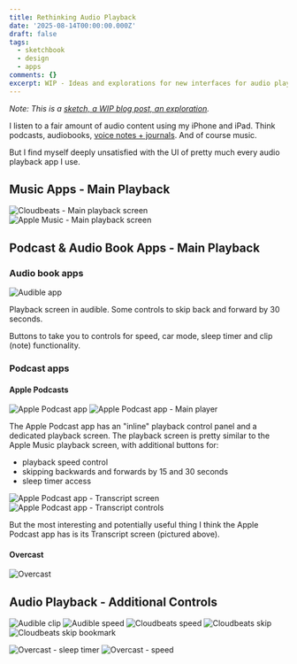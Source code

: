 ```yaml
---
title: Rethinking Audio Playback
date: '2025-08-14T00:00:00.000Z'
draft: false
tags:
  - sketchbook
  - design
  - apps
comments: {}
excerpt: WIP - Ideas and explorations for new interfaces for audio playback
---
```

*Note: This is a [sketch, a WIP blog post, an exploration](/posts/showing-the-sketchbook/).*

I listen to a fair amount of audio content using my iPhone and iPad. Think podcasts, audiobooks, [voice notes + journals](https://suntreeapps.com/selftalk/). And of course music. 

But I find myself deeply unsatisfied with the UI of pretty much every audio playback app I use.

## Music Apps - Main Playback

![Cloudbeats - Main playback screen](/uploads/rethink-audio-playback/cloudbeats.PNG)
![Apple Music - Main playback screen](/uploads/rethink-audio-playback/apple-music.PNG)

## Podcast & Audio Book Apps - Main Playback

### Audio book apps

![Audible app](/uploads/rethink-audio-playback/audible.PNG)

Playback screen in audible. Some controls to skip back and forward by 30 seconds.

Buttons to take you to controls for speed, car mode, sleep timer and clip (note) functionality.

### Podcast apps


#### Apple Podcasts


![Apple Podcast app](/uploads/rethink-audio-playback/apple-podcast-app.PNG)
![Apple Podcast app - Main player](/uploads/rethink-audio-playback/apple-podcast-app-fullscreen.PNG)

The Apple Podcast app has an "inline" playback control panel and a dedicated playback screen. The playback screen is pretty similar to the Apple Music playback screen, with additional buttons for:

- playback speed control
- skipping backwards and forwards by 15 and 30 seconds
- sleep timer access

![Apple Podcast app - Transcript screen](/uploads/rethink-audio-playback/apple-podcasts-transcripts.PNG)
![Apple Podcast app - Transcript controls](/uploads/rethink-audio-playback/apple-podcasts-transcripts-controls.PNG)

But the most interesting and potentially useful thing I think the Apple Podcast app has is its Transcript screen (pictured above).

#### Overcast

![Overcast](/uploads/rethink-audio-playback/overcast.png)



## Audio Playback - Additional Controls

![Audible clip](/uploads/rethink-audio-playback/audible-clip.PNG)
![Audible speed](/uploads/rethink-audio-playback/audible-speed.PNG)
![Cloudbeats speed](/uploads/rethink-audio-playback/cloudbeats-speed.PNG)
![Cloudbeats skip](/uploads/rethink-audio-playback/cloudbeats-skip.PNG)
![Cloudbeats skip bookmark](/uploads/rethink-audio-playback/cloudbeats-skip-bookmark.PNG)

![Overcast - sleep timer](/uploads/rethink-audio-playback/overcast-sleep-timer.png)
![Overcast - speed](/uploads/rethink-audio-playback/overcast-speed.png)
